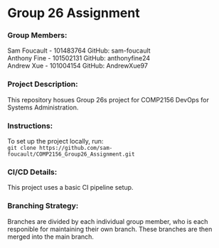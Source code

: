 # Group 26 Assignment  

### Group Members:  
Sam Foucault - 101483764 GitHub: sam-foucault  
Anthony Fine - 101502131 GitHub: anthonyfine24  
Andrew Xue  - 101004154 GitHub: AndrewXue97  

### Project Description:  
This repository hosues Group 26s project for COMP2156 DevOps for Systems Administration.  

### Instructions:  
To set up the project locally, run:  
`git clone https://github.com/sam-foucault/COMP2156_Group26_Assignment.git`  

### CI/CD Details:  
This project uses a basic CI pipeline setup.  

### Branching Strategy:  
Branches are divided by each individual group member, who is each responible for maintaining their own branch. These branches are then merged into the main branch.  